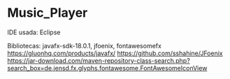 # Music_Player

IDE usada: Eclipse

Bibliotecas: javafx-sdk-18.0.1, jfoenix, fontawesomefx
https://gluonhq.com/products/javafx/
https://github.com/sshahine/JFoenix
https://jar-download.com/maven-repository-class-search.php?search_box=de.jensd.fx.glyphs.fontawesome.FontAwesomeIconView

